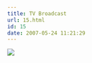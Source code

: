 ```yaml
---
title: TV Broadcast
url: 15.html
id: 15
date: 2007-05-24 11:21:29
---
```


![](http://blog.adriancheng.name/wp-content/themes/fluidsolution/img/blank.gif)